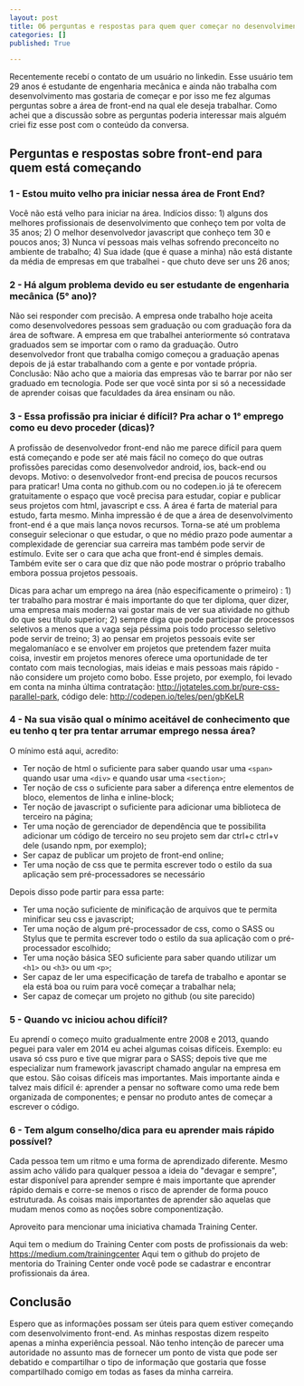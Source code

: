 ```yaml
---
layout: post
title: 06 perguntas e respostas para quem quer começar no desenvolvimento front-end.
categories: []
published: True

---
```


Recentemente recebí o contato de um usuário no linkedin. Esse usuário tem 29 anos é estudante de engenharia mecânica e ainda não trabalha com desenvolvimento mas gostaria de começar e por isso me fez algumas perguntas sobre a área de front-end na qual ele deseja trabalhar.
Como achei que a discussão sobre as perguntas poderia interessar mais alguém criei fiz esse post com o conteúdo da conversa.

## Perguntas e respostas sobre front-end para quem está começando

### 1 - Estou muito velho pra iniciar nessa área de Front End?

Você não está velho para iniciar na área. Indícios disso: 1) alguns dos melhores profissionais de desenvolvimento que conheço tem por volta de 35 anos; 2) O melhor desenvolvedor javascript que conheço tem 30 e poucos anos; 3) Nunca ví pessoas mais velhas sofrendo preconceito no ambiente de trabalho; 4) Sua idade (que é quase a minha) não está distante da média de empresas em que trabalhei - que chuto deve ser uns 26 anos;

### 2 - Há algum problema devido eu ser estudante de engenharia mecânica (5° ano)?

Não sei responder com precisão. A empresa onde trabalho hoje aceita como desenvolvedores pessoas sem graduação ou com graduação fora da área de software. A empresa em que trabalhei anteriormente só contratava graduados sem se importar com o ramo da graduação. Outro desenvolvedor front que trabalha comigo começou a graduação apenas depois de já estar trabalhando com a gente e por vontade própria. Conclusão: Não acho que a maioria das empresas vão te barrar por não ser graduado em tecnologia. Pode ser que você sinta por si só a necessidade de aprender coisas que faculdades da área ensinam ou não.

### 3 - Essa profissão pra iniciar é difícil? Pra achar o 1° emprego como eu devo proceder (dicas)?

A profissão de desenvolvedor front-end não me parece difícil para quem está começando e pode ser até mais fácil no começo do que outras profissões parecidas como desenvolvedor android, ios, back-end ou devops. Motivo: o desenvolvedor front-end precisa de poucos recursos para praticar! Uma conta no github.com ou no codepen.io já te oferecem gratuitamente o espaço que você precisa para estudar, copiar e publicar seus projetos com html, javascript e css. A área é farta de material para estudo, farta mesmo. Minha impressão é de que a área de desenvolvimento front-end é a que mais lança novos recursos. Torna-se até um problema conseguir selecionar o que estudar, o que no médio prazo pode aumentar a complexidade de gerenciar sua carreira mas também pode servir de estímulo. Evite ser o cara que acha que front-end é simples demais. Também evite ser o cara que diz que não pode mostrar o próprio trabalho embora possua projetos pessoais.

Dicas para achar um emprego na área (não especificamente o primeiro) : 1) ter trabalho para mostrar é mais importante do que ter diploma, quer dizer, uma empresa mais moderna vai gostar mais de ver sua atividade no github do que seu título superior; 2) sempre diga que pode participar de processos seletivos a menos que a vaga seja péssima pois todo processo seletivo pode servir de treino; 3) ao pensar em projetos pessoais evite ser megalomaníaco e se envolver em projetos que pretendem fazer muita coisa, investir em projetos menores oferece uma oportunidade de ter contato com mais tecnologias, mais ideias e mais pessoas mais rápido - não considere um projeto como bobo. Esse projeto, por exemplo, foi levado em conta na minha última contratação: http://jotateles.com.br/pure-css-parallel-park, código dele: http://codepen.io/teles/pen/gbKeLR

### 4 - Na sua visão qual o mínimo aceitável de conhecimento que eu tenho q ter pra tentar arrumar emprego nessa área?

O mínimo está aqui, acredito:

* Ter noção de html o suficiente para saber quando usar uma `<span>` quando usar uma `<div>` e quando usar uma `<section>`;
* Ter noção de css o suficiente para saber a diferença entre elementos de bloco, elementos de linha e inline-block;
* Ter noção de javascript o suficiente para adicionar uma biblioteca de terceiro na página;
* Ter uma noção de gerenciador de dependência que te possibilita adicionar um código de terceiro no seu projeto sem dar ctrl+c ctrl+v dele (usando npm, por exemplo);
* Ser capaz de publicar um projeto de front-end online;
* Ter uma noção de css que te permita escrever todo o estilo da sua aplicação sem pré-processadores se necessário

Depois disso pode partir para essa parte:

* Ter uma noção suficiente de minificação de arquivos que te permita minificar seu css e javascript;
* Ter uma noção de algum pré-processador de css, como o SASS ou Stylus que te permita escrever todo o estilo da sua aplicação com o pré-processador escolhido;
* Ter uma noção básica SEO suficiente para saber quando utilizar um `<h1>` ou `<h3>` ou um `<p>`;
* Ser capaz de ler uma especificação de tarefa de trabalho e apontar se ela está boa ou ruim para você começar a trabalhar nela;
* Ser capaz de começar um projeto no github (ou site parecido)

### 5 - Quando vc iniciou achou difícil? 

Eu aprendí o começo muito gradualmente entre 2008 e 2013, quando peguei para valer em 2014 eu achei algumas coisas difíceis. Exemplo: eu usava só css puro e tive que migrar para o SASS; depois tive que me especializar num framework javascript chamado angular na empresa em que estou. São coisas difíceis mas importantes. Mais importante ainda e talvez mais difícil é: aprender a pensar no software como uma rede bem organizada de componentes; e pensar no produto antes de começar a escrever o código.

### 6 - Tem algum conselho/dica para eu aprender mais rápido possível?

Cada pessoa tem um ritmo e uma forma de aprendizado diferente. Mesmo assim acho válido para qualquer pessoa a ideia do "devagar e sempre", estar disponível para aprender sempre é mais importante que aprender rápido demais e corre-se menos o risco de aprender de forma pouco estruturada. As coisas mais importantes de aprender são aquelas que mudam menos como as noções sobre componentização.

Aproveito para mencionar uma iniciativa chamada Training Center.

Aqui tem o medium do Training Center com posts de profissionais da web: https://medium.com/trainingcenter
Aqui tem o github do projeto de mentoria do Training Center onde você pode se cadastrar e encontrar profissionais da área.

## Conclusão

Espero que as informações possam ser úteis para quem estiver começando com desenvolvimento front-end. As minhas respostas dizem respeito apenas a minha experiência pessoal. Não tenho intenção de parecer uma autoridade no assunto mas de fornecer um ponto de vista que pode ser debatido e compartilhar o tipo de informação que gostaria que fosse compartilhado comigo em todas as fases da minha carreira.
